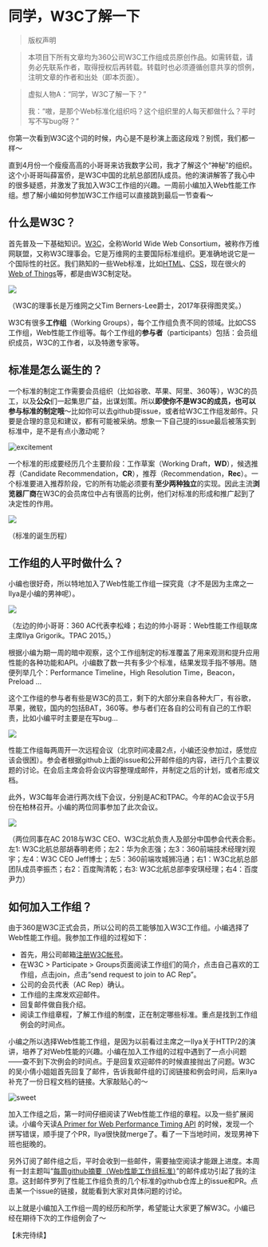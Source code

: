 # 同学，W3C了解一下

> 版权声明

> 本项目下所有文章均为360公司W3C工作组成员原创作品。如需转载，请务必先联系作者，取得授权后再转载。转载时也必须遵循创意共享的惯例，注明文章的作者和出处（即本页面）。



> 虚拟人物A：“同学，W3C了解一下？”
>
> 我：“嗷，是那个Web标准化组织吗？这个组织里的人每天都做什么？平时写不写bug呀？”

你第一次看到W3C这个词的时候，内心是不是秒演上面这段戏？别慌，我们都一样～

直到4月份一个瘦瘦高高的小哥哥来访我数字公司，我才了解这个“神秘”的组织。这个小哥哥叫薛富侨，是W3C中国的北航总部团队成员。他的演讲解答了我心中的很多疑惑，并激发了我加入W3C工作组的兴趣。一周前小编加入Web性能工作组。想了解小编如何参加W3C工作组可以直接跳到最后一节查看～

## 什么是W3C？

首先普及一下基础知识。[W3C](https://www.w3.org/)，全称World Wide Web Consortium，被称作万维网联盟，又称W3C理事会。它是万维网的主要国际标准组织。更准确地说它是一个国际性的社区。我们熟知的一些Web标准，比如[HTML](https://www.w3.org/TR/html52/)、[CSS](https://www.w3.org/Style/CSS/specs.en.html)，现在很火的[Web of Things](https://www.w3.org/WoT/WG/)等，都是由W3C制定哒。

![](https://p5.ssl.qhimg.com/t011b3d0617318b0d55.jpg)

（W3C的理事长是万维网之父Tim Berners-Lee爵士，2017年获得图灵奖。）

W3C有很多**工作组**（Working Groups），每个工作组负责不同的领域。比如CSS工作组，Web性能工作组等。每个工作组的**参与者**（participants）包括：会员组织成员，W3C的工作者，以及特邀专家等。

## 标准是怎么诞生的？

一个标准的制定工作需要会员组织（比如谷歌、苹果、阿里、360等），W3C的员工，以及**公众**们一起集思广益，出谋划策。所以**即使你不是W3C的成员，也可以参与标准的制定哦**～比如你可以去github提issue，或者给W3C工作组发邮件。只要是合理的意见和建议，都有可能被采纳。想象一下自己提的issue最后被落实到标准中，是不是有点小激动呢？

![excitement](https://p2.ssl.qhimg.com/t01c3f0522b6307143e.gif)

一个标准的形成要经历几个主要阶段：工作草案（Working Draft，**WD**），候选推荐（Candidate Recommendation，**CR**），推荐（Recommendation，**Rec**）。一个标准要进入推荐阶段，它的所有功能必须要有**至少两种独立**的实现。因此主流**浏览器厂商**在W3C的会员席位中占有很高的比例，他们对标准的形成和推广起到了决定性的作用。

![](https://p0.ssl.qhimg.com/t01b222edefbd5dd7f5.jpg)

（标准的诞生历程）

## 工作组的人平时做什么？

小编也很好奇，所以特地加入了Web性能工作组一探究竟（才不是因为主席之一Ilya是小编的男神呢）。

![](https://p4.ssl.qhimg.com/t014ad5e3bd757ec5cf.jpg)

（左边的帅小哥哥：360 AC代表李松峰；右边的帅小哥哥：Web性能工作组联席主席Ilya Grigorik。TPAC 2015。）

根据小编为期一周的暗中观察，这个工作组制定的标准覆盖了用来观测和提升应用性能的各种功能和API。小编数了数一共有多少个标准，结果发现手指不够用。随便列举几个：Performance Timeline，High Resolution Time，Beacon，Preload …

这个工作组的参与者有些是W3C的员工，剩下的大部分来自各种大厂，有谷歌，苹果，微软，国内的包括BAT，360等。参与者们在各自的公司有自己的工作职责，比如小编平时主要是在写bug…

![](https://p5.ssl.qhimg.com/t01d1ff23f2a2b584fb.gif)

性能工作组每两周开一次远程会议（北京时间凌晨2点，小编还没参加过，感觉应该会很困）。参会者根据github上面的issue和公开邮件组的内容，进行几个主要议题的讨论。在会后主席会将会议内容整理成邮件，并制定之后的计划，或者形成文档。

此外，W3C每年会进行两次线下会议，分别是AC和TPAC。今年的AC会议于5月份在柏林召开。小编的两位同事参加了此次会议。

![](https://p4.ssl.qhimg.com/t010b0c2879d7edc4a6.jpg)

（两位同事在AC 2018与W3C CEO、W3C北航负责人及部分中国参会代表合影。左1: W3C北航总部胡春明老师；左2：华为余志强；左3：360前端技术经理刘观宇；左4：W3C CEO Jeff博士；左5：360前端攻城狮冯通；右1：W3C北航总部团队成员李振杰；右2：百度陶清乾；右3: W3C北航总部李安琪经理；右4：百度尹力）

## 如何加入工作组？

由于360是W3C正式会员，所以公司的员工能够加入W3C工作组。小编选择了Web性能工作组。我参加工作组的过程如下：

- 首先，用公司邮箱[注册W3C帐号](https://www.w3.org/accounts/request)。
- 在W3C > Participate > Groups页面阅读工作组们的简介，点击自己喜欢的工作组，点击join，点击“send request to join to AC Rep”。
- 公司的会员代表（AC Rep）确认。
- 工作组的主席发欢迎邮件。
- 回复邮件做自我介绍。
- 阅读工作组章程，了解工作组的制度，正在制定哪些标准。重点是找到工作组例会的时间点。

小编之所以选择Web性能工作组，是因为以前看过主席之一Ilya关于HTTP/2的演讲，培养了对Web性能的兴趣。小编在加入工作组的过程中遇到了一点小问题——查不到下次例会的时间点。于是回复欢迎邮件的时候直接抛出了问题。W3C的吴小倩小姐姐首先回复了邮件，告诉我邮件组的订阅链接和例会时间，后来Ilya补充了一份日程文档的链接。大家敲贴心的～

![sweet](https://p1.ssl.qhimg.com/t019943bec61d50c47e.gif)

加入工作组之后，第一时间仔细阅读了Web性能工作组的章程。以及一些扩展阅读。小编今天读[A Primer for Web Performance Timing API](https://w3c.github.io/perf-timing-primer/) 的时候，发现一个拼写错误，顺手提了个PR，Ilya很快就merge了。看了一下当地时间，发现男神下班也挺晚的。

另外订阅了邮件组之后，平时会收到一些邮件，需要抽空阅读才能跟上进度。本周有一封主题叫“[每周github摘要（Web性能工作组标准）](https://lists.w3.org/Archives/Public/public-web-perf/2018Jun/0003.html)”的邮件成功引起了我的注意。这封邮件罗列了性能工作组负责的几个标准的github仓库上的issue和PR。点击某一个issue的链接，就能看到大家对具体问题的讨论。

以上就是小编加入工作组一周的经历和所学，希望能让大家更了解W3C。小编已经在期待下次的工作组例会了～

【未完待续】

